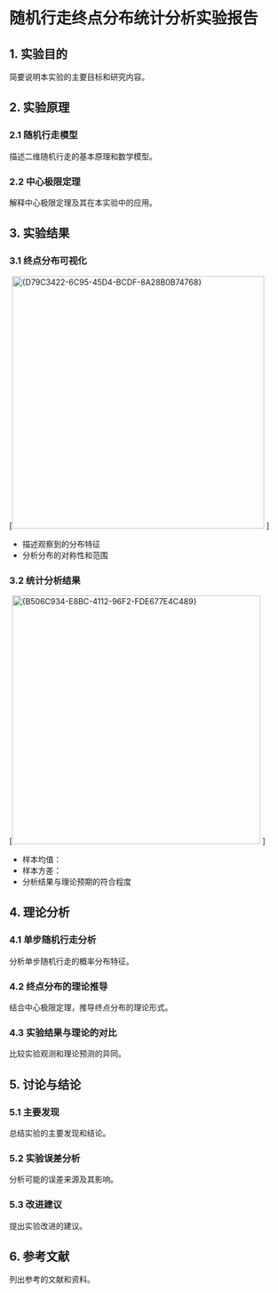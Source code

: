 # 随机行走终点分布统计分析实验报告

## 1. 实验目的
简要说明本实验的主要目标和研究内容。

## 2. 实验原理
### 2.1 随机行走模型
描述二维随机行走的基本原理和数学模型。

### 2.2 中心极限定理
解释中心极限定理及其在本实验中的应用。

## 3. 实验结果
### 3.1 终点分布可视化
[<img width="454" alt="{D79C3422-6C95-45D4-BCDF-8A28B0B74768}" src="https://github.com/user-attachments/assets/2e15084a-ecb1-4ec6-8a50-71996ff0771b" />
]
- 描述观察到的分布特征
- 分析分布的对称性和范围

### 3.2 统计分析结果
[<img width="447" alt="{B506C934-E8BC-4112-96F2-FDE677E4C489}" src="https://github.com/user-attachments/assets/122d6395-cc4e-48dd-a8eb-f83babbdaf18" />
]
- 样本均值：
- 样本方差：
- 分析结果与理论预期的符合程度

## 4. 理论分析
### 4.1 单步随机行走分析
分析单步随机行走的概率分布特征。

### 4.2 终点分布的理论推导
结合中心极限定理，推导终点分布的理论形式。

### 4.3 实验结果与理论的对比
比较实验观测和理论预测的异同。

## 5. 讨论与结论
### 5.1 主要发现
总结实验的主要发现和结论。

### 5.2 实验误差分析
分析可能的误差来源及其影响。

### 5.3 改进建议
提出实验改进的建议。

## 6. 参考文献
列出参考的文献和资料。
